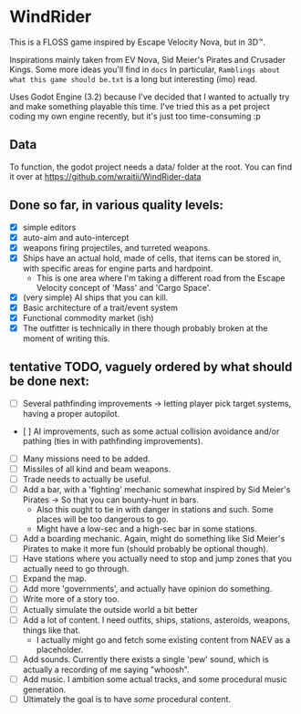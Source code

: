 # WindRider

This is a FLOSS game inspired by Escape Velocity Nova, but in 3D™.  

Inspirations mainly taken from EV Nova, Sid Meier's Pirates and Crusader Kings. Some more ideas you'll find in `docs`
In particular, `Ramblings about what this game should be.txt` is a long but interesting (imo) read.

Uses Godot Engine (3.2) because I've decided that I wanted to actually try and make something playable this time. I've tried this as a pet project coding my own engine recently, but it's just too time-consuming :p

## Data
To function, the godot project needs a data/ folder at the root. You can find it over at https://github.com/wraitii/WindRider-data

## Done so far, in various quality levels:
- [x] simple editors
- [x] auto-aim and auto-intercept
- [x] weapons firing projectiles, and turreted weapons.
- [x] Ships have an actual hold, made of cells, that items can be stored in, with specific areas for engine parts and hardpoint.
  - This is one area where I'm taking a different road from the Escape Velocity concept of 'Mass' and 'Cargo Space'.
- [x] (very simple) AI ships that you can kill.
- [x] Basic architecture of a trait/event system
- [x] Functional commodity market (ish)
- [x] The outfitter is technically in there though probably broken at the moment of writing this.

## tentative TODO, vaguely ordered by what should be done next:
- [ ] Several pathfinding improvements -> letting player pick target systems, having a proper autopilot.
- [ ] AI improvements, such as some actual collision avoidance and/or pathing (ties in with pathfinding improvements).
- [ ] Many missions need to be added.
- [ ] Missiles of all kind and beam weapons.
- [ ] Trade needs to actually be useful.
- [ ] Add a bar, with a 'fighting' mechanic somewhat inspired by Sid Meier's Pirates -> So that you can bounty-hunt in bars.
  - Also this ought to tie in with danger in stations and such. Some places will be too dangerous to go.
  - Might have a low-sec and a high-sec bar in some stations.
- [ ] Add a boarding mechanic. Again, might do something like Sid Meier's Pirates to make it more fun (should probably be optional though).
- [ ] Have stations where you actually need to stop and jump zones that you actually need to go through.
- [ ] Expand the map.
- [ ] Add more 'governments', and actually have opinion do something.
- [ ] Write more of a story too.
- [ ] Actually simulate the outside world a bit better
- [ ] Add a lot of content. I need outfits, ships, stations, asteroids, weapons, things like that.
  - I actually might go and fetch some existing content from NAEV as a placeholder.
- [ ] Add sounds. Currently there exists a single 'pew' sound, which is actually a recording of me saying "whoosh".
- [ ] Add music. I ambition some actual tracks, and some procedural music generation.
- [ ] Ultimately the goal is to have _some_ procedural content. 

